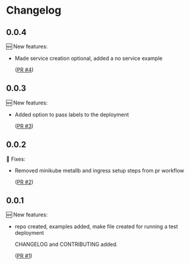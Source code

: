 # Changelog

## 0.0.4

🆕 New features:

- Made service creation optional, added a no service example

  ([PR #4](https://github.com/srb3/terraform-kubernetes-simple-deployment/pull/4))

## 0.0.3

🆕 New features:

- Added option to pass labels to the deployment

  ([PR #3](https://github.com/srb3/terraform-kubernetes-simple-deployment/pull/3))

## 0.0.2

🔧 Fixes:

- Removed minikube metallb and ingress setup steps from pr workflow

  ([PR #2](https://github.com/srb3/terraform-kubernetes-simple-deployment/pull/2))

## 0.0.1

🆕 New features:

- repo created, examples added, make file created for
  running a test deployment

  CHANGELOG and CONTRIBUTING added.

  ([PR #1](https://github.com/srb3/terraform-kubernetes-simple-deployment/pull/1))
